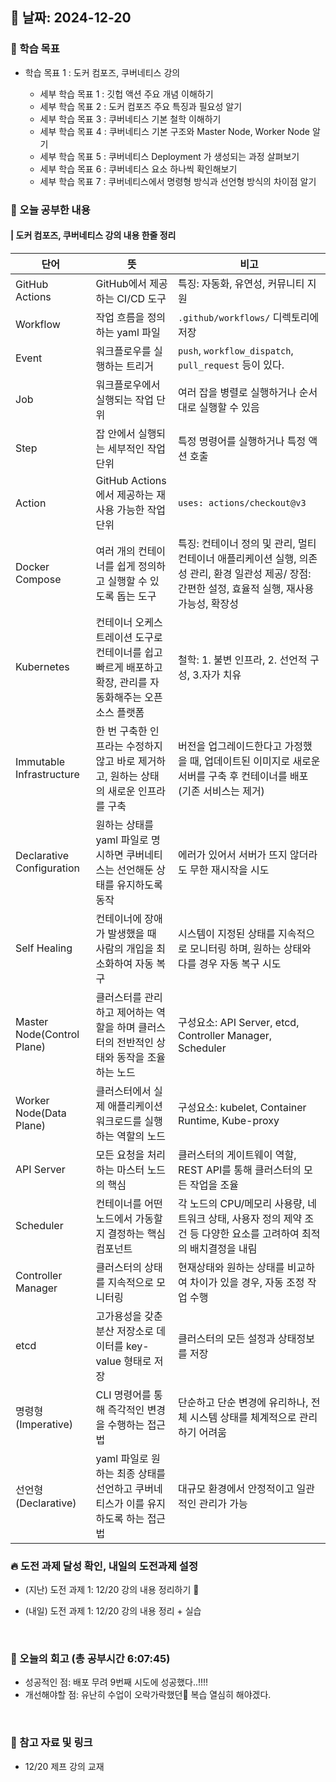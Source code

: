 ## 📅 날짜: 2024-12-20


### 💬 학습 목표
- 학습 목표 1 : 도커 컴포즈, 쿠버네티스 강의

    - 세부 학습 목표 1 : 깃헙 액션 주요 개념 이해하기 <br/>
    - 세부 학습 목표 2 : 도커 컴포즈 주요 특징과 필요성 알기 <br/>
    - 세부 학습 목표 3 : 쿠버네티스 기본 철학 이해하기 <br/>
    - 세부 학습 목표 4 : 쿠버네티스 기본 구조와 Master Node, Worker Node 알기 <br/>
    - 세부 학습 목표 5 : 쿠버네티스 Deployment 가 생성되는 과정 살펴보기 <br/>
    - 세부 학습 목표 6 : 쿠버네티스 요소 하나씩 확인해보기 <br/>
    - 세부 학습 목표 7 : 쿠버네티스에서 명령형 방식과 선언형 방식의 차이점 알기 <br/>


### 📒 오늘 공부한 내용
#### | 도커 컴포즈, 쿠버네티스 강의 내용 한줄 정리

| 단어 | 뜻  | 비고 |
| --- | --- | --- |
| GitHub Actions | GitHub에서 제공하는 CI/CD 도구 | 특징: 자동화, 유연성, 커뮤니티 지원 |
| Workflow | 작업 흐름을 정의하는 yaml 파일 | `.github/workflows/` 디렉토리에 저장 |
| Event | 워크플로우를 실행하는 트리거 | `push`, `workflow_dispatch`, `pull_request` 등이 있다. |
| Job | 워크플로우에서 실행되는 작업 단위 | 여러 잡을 병렬로 실행하거나 순서대로 실행할 수 있음 |
| Step | 잡 안에서 실행되는 세부적인 작업 단위 | 특정 명령어를 실행하거나 특정 액션 호출 |
| Action | GitHub Actions에서 제공하는 재사용 가능한 작업 단위 | `uses: actions/checkout@v3` |
| Docker Compose | 여러 개의 컨테이너를 쉽게 정의하고 실행할 수 있도록 돕는 도구 | 특징: 컨테이너 정의 및 관리, 멀티 컨테이너 애플리케이션 실행, 의존성 관리, 환경 일관성 제공/ 장점: 간편한 설정, 효율적 실행, 재사용 가능성, 확장성 |
| Kubernetes | 컨테이너 오케스트레이션 도구로 컨테이너를 쉽고 빠르게 배포하고 확장, 관리를 자동화해주는 오픈소스 플랫폼 | 철학: 1. 불변 인프라, 2. 선언적 구성, 3.자가 치유 |
| Immutable Infrastructure | 한 번 구축한 인프라는 수정하지 않고 바로 제거하고, 원하는 상태의 새로운 인프라를 구축 | 버전을 업그레이드한다고 가정했을 때, 업데이트된 이미지로 새로운 서버를 구축 후 컨테이너를 배포(기존 서비스는 제거) |
| Declarative Configuration | 원하는 상태를 yaml 파일로 명시하면 쿠버네티스는 선언해둔 상태를 유지하도록 동작 | 에러가 있어서 서버가 뜨지 않더라도 무한 재시작을 시도 |
| Self Healing | 컨테이너에 장애가 발생했을 때 사람의 개입을 최소화하여 자동 복구 | 시스템이 지정된 상태를 지속적으로 모니터링 하며, 원하는 상태와 다를 경우 자동 복구 시도 |
| Master Node(Control Plane) | 클러스터를 관리하고 제어하는 역할을 하며 클러스터의 전반적인 상태와 동작을 조율하는 노드 | 구성요소: API Server, etcd, Controller Manager, Scheduler |
| Worker Node(Data Plane) | 클러스터에서 실제 애플리케이션 워크로드를 실행하는 역할의 노드 | 구성요소: kubelet, Container Runtime, Kube-proxy |
| API Server | 모든 요청을 처리하는 마스터 노드의 핵심 | 클러스터의 게이트웨이 역할, REST API를 통해 클러스터의 모든 작업을 조율 |
| Scheduler | 컨테이너를 어떤 노드에서 가동할지 결정하는 핵심 컴포넌트 | 각 노드의 CPU/메모리 사용량, 네트워크 상태, 사용자 정의 제약 조건 등 다양한 요소를 고려하여 최적의 배치결정을 내림 |
| Controller Manager | 클러스터의 상태를 지속적으로 모니터링 | 현재상태와 원하는 상태를 비교하여 차이가 있을 경우, 자동 조정 작업 수행 |
| etcd | 고가용성을 갖춘 분산 저장소로 데이터를 key-value 형태로 저장 | 클러스터의 모든 설정과 상태정보를 저장 |
| 명령형(Imperative) | CLI 명령어를 통해 즉각적인 변경을 수행하는 접근법 | 단순하고 단순 변경에 유리하나, 전체 시스템 상태를 체계적으로 관리하기 어려움 |
| 선언형(Declarative) | yaml 파일로 원하는 최종 상태를 선언하고 쿠버네티스가 이를 유지하도록 하는 접근법 | 대규모 환경에서 안정적이고 일관적인 관리가 가능 |

### 🔥 도전 과제 달성 확인, 내일의 도전과제 설정
- (지난) 도전 과제 1: 12/20 강의 내용 정리하기 🔺

- (내일) 도전 과제 1: 12/20 강의 내용 정리 + 실습

<br/>

### 💭 오늘의 회고 (총 공부시간 6:07:45)
- 성공적인 점: 배포 무려 9번째 시도에 성공했다..!!!! <br/>
- 개선해야할 점: 유난히 수업이 오락가락했던🥲 복습 열심히 해야겠다. <br/>

<br/>

### 📁 참고 자료 및 링크
- 12/20 제프 강의 교재